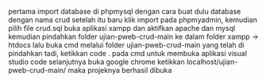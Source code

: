 pertama import database di phpmysql dengan cara buat dulu database dengan nama crud setelah itu baru klik import pada phpmyadmin, kemudian pilih file crud.sql
buka aplikasi xampp dan aktifkan apache dan mysql
kemudian pindahkan folder ujian-pweb-crud-main ke dalam folder xampp -> htdocs
lalu buka cmd melalui folder ujian-pweb-crud-main yang telah di pindahkan tadi, ketikkan code . pada cmd untuk membuka aplikasi visual studio code
selanjutnya buka google chrome ketikkan localhost/ujian-pweb-crud-main/
maka projeknya berhasil dibuka
